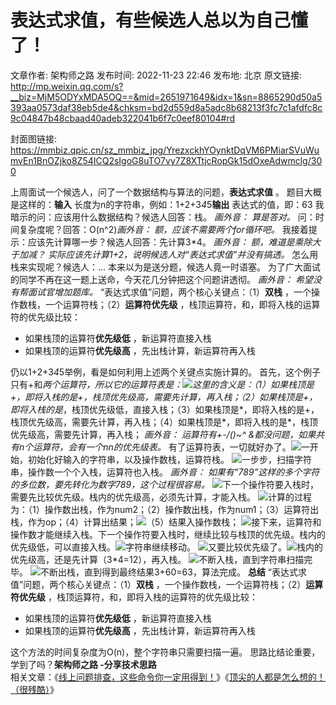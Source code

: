 # 表达式求值，有些候选人总以为自己懂了！

文章作者: 架构师之路
发布时间: 2022-11-23 22:46
发布地: 北京
原文链接: http://mp.weixin.qq.com/s?__biz=MjM5ODYxMDA5OQ==&mid=2651971649&idx=1&sn=8865290d50a5393aa0573daf38eb5de4&chksm=bd2d559d8a5adc8b68213f3fc7c1afdfc8c9c04847b48cbaad40adeb322041b6f7c0eef80104#rd

封面图链接: https://mmbiz.qpic.cn/sz_mmbiz_jpg/YrezxckhYOynktDqVM6PMiarSVuWumvEn1BnOZjko8Z54ICQ2sIgoG8uTO7vy7Z8XTtjcRopGk15dOxeAdwmclg/300

上周面试一个候选人，问了一个数据结构与算法的问题，**表达式求值** 。 题目大概是这样的：**输入**
长度为n的字符串，例如：1+2+3*4*5**输出** 表达式的值，即：63 我暗示的问：应该用什么数据结构？候选人回答：栈。 _画外音：_ _算是答对。_
问：时间复杂度呢？回答：O(n^2)_画外音：_ _额，应该不需要两个for循环吧。_ 我接着提示：应该先计算哪一步？候选人回答：先计算3*4。
_画外音：_ _额，难道是乘除大于加减？_ _实际应该先计算1+2，说明候选人对“表达式求值”并没有搞透。_ 怎么用栈来实现呢？候选人：…
本来以为是送分题，候选人竟一时语塞。 为了广大面试的同学不再在这一题上送命，今天花几分钟把这个问题讲透彻。 _画外音：_ _希望没有帮面试官增加题库。_
“表达式求值”问题，两个核心关键点：（1）**双栈** ，一个操作数栈，一个运算符栈；（2）**运算符优先级**
，栈顶运算符，和，即将入栈的运算符的优先级比较：

  * 如果栈顶的运算符**优先级低** ，新运算符直接入栈
  * 如果栈顶的运算符**优先级高** ，先出栈计算，新运算符再入栈

仍以1+2+3*4*5举例，看是如何利用上述两个关键点实施计算的。
首先，这个例子只有+和*两个运算符，所以它的运算符表是：![](https://mmbiz.qpic.cn/mmbiz_jpg/YrezxckhYOzL5sVNHOfQThxA4U6qFQfbf4hjwIuawJsTichF6xTa1IaYFd3Ue7s1KLJjIBQKWV1kVn3wQcsYicug/640?wx_fmt=jpeg)这里的含义是：（1）如果栈顶是+，即将入栈的是+，栈顶优先级高，需要先计算，再入栈；（2）如果栈顶是+，即将入栈的是*，栈顶优先级低，直接入栈；（3）如果栈顶是*，即将入栈的是+，栈顶优先级高，需要先计算，再入栈；（4）如果栈顶是*，即将入栈的是*，栈顶优先级高，需要先计算，再入栈；
_画外音：_ _运算符有+-*/()~^ &都没问题，如果共有n个运算符，会有一个n*n的优先级表。_
有了运算符表，一切就好办了。![](https://mmbiz.qpic.cn/mmbiz_png/YrezxckhYOzL5sVNHOfQThxA4U6qFQfbvPjMUxm1M4Au9HYNMSgRicPEIjXqDed1MhZAmj7CGDpbiaOWh9Sduhng/640?wx_fmt=png)一开始，初始化好输入的字符串，以及操作数栈，运算符栈。
![](https://mmbiz.qpic.cn/mmbiz_png/YrezxckhYOzL5sVNHOfQThxA4U6qFQfbNvkHAQwKTjVWJhaZnQh1w6Bo59SiaQrOia19UEIsHvn7hB6CqgQq2apw/640?wx_fmt=png)一步步，扫描字符串，操作数一个个入栈，运算符也入栈。
_画外音：_ _如果有“789”这样的多个字符的多位数，要先转化为数字789，这个过程很容易。_
![](https://mmbiz.qpic.cn/mmbiz_png/YrezxckhYOzL5sVNHOfQThxA4U6qFQfbvMvwg4sicgK86nKoPmYVGPC0rYbibuFqdJVibTicLGPSeLGAmmSNZGCEHw/640?wx_fmt=png)下一个操作符要入栈时，需要先比较优先级。栈内的优先级高，必须先计算，才能入栈。
![](https://mmbiz.qpic.cn/mmbiz_png/YrezxckhYOzL5sVNHOfQThxA4U6qFQfbKDDPZvtncN4IlGkKkI9Xorly5jV20N1dBKmickySEfXebB4sO4mDCQg/640?wx_fmt=png)计算的过程为：（1）操作数出栈，作为num2；（2）操作数出栈，作为num1；（3）运算符出栈，作为op；（4）计算出结果；![](https://mmbiz.qpic.cn/mmbiz_png/YrezxckhYOzL5sVNHOfQThxA4U6qFQfbAGRw4PTCN7IX7eiasS3QTAibhictSV7ILvRYsicuZic9BUI5uPb0cpb8wibQ/640?wx_fmt=png)（5）结果入操作数栈；
![](https://mmbiz.qpic.cn/mmbiz_png/YrezxckhYOzL5sVNHOfQThxA4U6qFQfbQLI7txyUL3gWX9uPlErdspNHbTPjk7OqpZ6hNLIqomCVV7J1PoL7xQ/640?wx_fmt=png)接下来，运算符和操作数才能继续入栈。下一个操作符要入栈时，继续比较与栈顶的优先级。栈内的优先级低，可以直接入栈。![](https://mmbiz.qpic.cn/mmbiz_png/YrezxckhYOzL5sVNHOfQThxA4U6qFQfbhJDqUuZCaVbZl0h8tpyvjrGFQqGlXic47GiaoFPlI90pEs4GEyF40EqA/640?wx_fmt=png)字符串继续移动。
![](https://mmbiz.qpic.cn/mmbiz_png/YrezxckhYOzL5sVNHOfQThxA4U6qFQfblictnLlOnuaQc7pZibVibDrXZKbhicBXabOALKJ8l4FPM25MF59V2we9Sg/640?wx_fmt=png)又要比较优先级了。![](https://mmbiz.qpic.cn/mmbiz_png/YrezxckhYOzL5sVNHOfQThxA4U6qFQfbqpAT9I1l9Magexp05YINVGD4UiaxxDSZrQU8hVMuloOdWWuicicuSoBMA/640?wx_fmt=png)栈内的优先级高，还是先计算（3*4=12），再入栈。
![](https://mmbiz.qpic.cn/mmbiz_png/YrezxckhYOzL5sVNHOfQThxA4U6qFQfbzBya6upBepXhYQAK5JicCQqMBkFS3YkfZ2wcJ04fDcrmfg41hahC4lw/640?wx_fmt=png)不断入栈，直到字符串扫描完毕。
![](https://mmbiz.qpic.cn/mmbiz_png/YrezxckhYOzL5sVNHOfQThxA4U6qFQfbeLOoT68ibl3FVTzxYKa9qRZPJ1rNKia92iccc8icibw6FLgmPiad27eVEW1Q/640?wx_fmt=png)不断出栈，直到得到最终结果3+60=63，算法完成。
**总结** “表达式求值”问题，两个核心关键点：（1）**双栈** ，一个操作数栈，一个运算符栈；（2）**运算符优先级**
，栈顶运算符，和，即将入栈的运算符的优先级比较：

  * 如果栈顶的运算符**优先级低** ，新运算符直接入栈
  * 如果栈顶的运算符**优先级高** ，先出栈计算，新运算符再入栈

这个方法的时间复杂度为O(n)，整个字符串只需要扫描一遍。 思路比结论重要，学到了吗？****架构师之路** -分享技术思路**  
相关文章：《[线上问题排查，这些命令你一定用得到！](http://mp.weixin.qq.com/s?__biz=MjM5ODYxMDA5OQ==&mid=2651971630&idx=2&sn=e41a1e64f31e3185a0d8db2643e65817&chksm=bd2d55f28a5adce4e9a66a862799f42a91a459559f7c42b61ba5909a35f2f4409a17cc00afc6&scene=21#wechat_redirect)》《[顶尖的人都是怎么想的！（很残酷）](http://mp.weixin.qq.com/s?__biz=MjM5ODYxMDA5OQ==&mid=2651971635&idx=1&sn=e19f7c5fb14c8cac3242d90d9d02d704&chksm=bd2d55ef8a5adcf9605a22e4644a4f9b78be9c43047b72c37a225e2f1e1d34abf1ed0ce9fc02&scene=21#wechat_redirect)》

